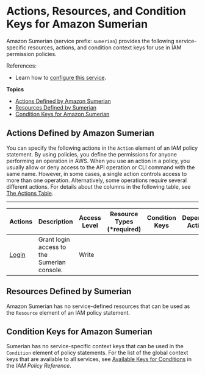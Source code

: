# Actions, Resources, and Condition Keys for Amazon Sumerian<a name="list_amazonsumerian"></a>

Amazon Sumerian \(service prefix: `sumerian`\) provides the following service\-specific resources, actions, and condition context keys for use in IAM permission policies\.

References:
+ Learn how to [configure this service](http://docs.aws.amazon.com/sumerian/latest/userguide/)\.

**Topics**
+ [Actions Defined by Amazon Sumerian](#amazonsumerian-actions-as-permissions)
+ [Resources Defined by Sumerian](#amazonsumerian-resources-for-iam-policies)
+ [Condition Keys for Amazon Sumerian](#amazonsumerian-policy-keys)

## Actions Defined by Amazon Sumerian<a name="amazonsumerian-actions-as-permissions"></a>

You can specify the following actions in the `Action` element of an IAM policy statement\. By using policies, you define the permissions for anyone performing an operation in AWS\. When you use an action in a policy, you usually allow or deny access to the API operation or CLI command with the same name\. However, in some cases, a single action controls access to more than one operation\. Alternatively, some operations require several different actions\. For details about the columns in the following table, see [The Actions Table](reference_policies_actions-resources-contextkeys.md#actions_table)\.


****  

| Actions | Description | Access Level | Resource Types \(\*required\) | Condition Keys | Dependent Actions | 
| --- | --- | --- | --- | --- | --- | 
|   [ Login ](http://docs.aws.amazon.com/sumerian/latest/userguide/sumerian-permissions.html)  | Grant login access to the Sumerian console\. | Write |  |  |  | 

## Resources Defined by Sumerian<a name="amazonsumerian-resources-for-iam-policies"></a>

Amazon Sumerian has no service\-defined resources that can be used as the `Resource` element of an IAM policy statement\.

## Condition Keys for Amazon Sumerian<a name="amazonsumerian-policy-keys"></a>

Sumerian has no service\-specific context keys that can be used in the `Condition` element of policy statements\. For the list of the global context keys that are available to all services, see [Available Keys for Conditions](reference_policies_condition-keys.html#AvailableKeys) in the *IAM Policy Reference*\.